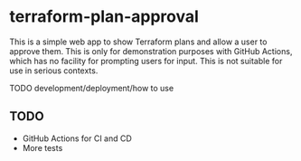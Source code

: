 # terraform-plan-approval

This is a simple web app to show Terraform plans and allow a user to approve them. This is only for demonstration purposes with GitHub Actions, which has no facility for prompting users for input. This is not suitable for use in serious contexts.

TODO development/deployment/how to use

## TODO

* GitHub Actions for CI and CD
* More tests
